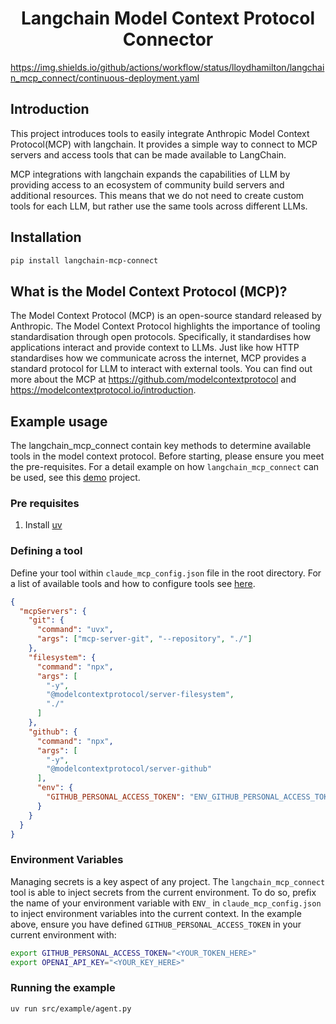 
<h1 align="center">
  Langchain Model Context Protocol Connector
</h1>

https://img.shields.io/github/actions/workflow/status/lloydhamilton/langchain_mcp_connect/continuous-deployment.yaml

## Introduction
This project introduces tools to easily integrate Anthropic Model Context Protocol(MCP) with langchain. 
It provides a simple way to connect to MCP servers and access tools that can be made available to LangChain.

MCP integrations with langchain expands the capabilities of LLM by providing access to an ecosystem 
of community build servers and additional resources. This means that we do not need to create custom
tools for each LLM, but rather use the same tools across different LLMs.

## Installation
```bash
pip install langchain-mcp-connect
```

## What is the Model Context Protocol (MCP)?
The Model Context Protocol (MCP) is an open-source standard released by Anthropic. 
The Model Context Protocol highlights the importance of tooling standardisation through open protocols. 
Specifically, it standardises how applications interact and provide context to LLMs. 
Just like how HTTP standardises how we communicate across the internet, MCP provides a standard protocol for LLM to interact with external tools.
You can find out more about the MCP at https://github.com/modelcontextprotocol and https://modelcontextprotocol.io/introduction.

## Example usage

The langchain_mcp_connect contain key methods to determine available tools
in the model context protocol. Before starting,
please ensure you meet the pre-requisites.
For a detail example on how `langchain_mcp_connect` can be used, see this [demo](https://github.com/lloydhamilton/agentic_ai_mcp_demo) project.

### Pre requisites

1. Install [uv](https://astral.sh/blog/uv)

### Defining a tool

Define your tool within `claude_mcp_config.json` file in the root directory. For a list 
of available tools and how to configure tools see [here](https://github.com/modelcontextprotocol/servers/tree/main). 
```json
{
  "mcpServers": {
    "git": {
      "command": "uvx",
      "args": ["mcp-server-git", "--repository", "./"]
    },
    "filesystem": {
      "command": "npx",
      "args": [
        "-y",
        "@modelcontextprotocol/server-filesystem",
        "./"
      ]
    },
    "github": {
      "command": "npx",
      "args": [
        "-y",
        "@modelcontextprotocol/server-github"
      ],
      "env": {
        "GITHUB_PERSONAL_ACCESS_TOKEN": "ENV_GITHUB_PERSONAL_ACCESS_TOKEN"
      }
    }
  }
}
```

### Environment Variables
Managing secrets is a key aspect of any project. The `langchain_mcp_connect` tool is 
able to inject secrets from the current environment. 
To do so, prefix the name of your environment variable with 
`ENV_` in `claude_mcp_config.json` to inject environment variables into the current
context. In the example above, ensure you have defined `GITHUB_PERSONAL_ACCESS_TOKEN`
in your current environment with:

```bash
export GITHUB_PERSONAL_ACCESS_TOKEN="<YOUR_TOKEN_HERE>"
export OPENAI_API_KEY="<YOUR_KEY_HERE>"
```

### Running the example

```bash
uv run src/example/agent.py
```
